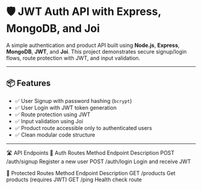 # 🛡️ JWT Auth API with Express, MongoDB, and Joi

A simple authentication and product API built using **Node.js**, **Express**, **MongoDB**, **JWT**, and **Joi**. 
This project demonstrates secure signup/login flows, route protection with JWT, and input validation.

---

## 📦 Features

- ✅ User Signup with password hashing (`bcrypt`)
- ✅ User Login with JWT token generation
- ✅ Route protection using JWT
- ✅ Input validation using Joi
- ✅ Product route accessible only to authenticated users
- ✅ Clean modular code structure

---

🛣️ API Endpoints
👤 Auth Routes
Method	   Endpoint     	  Description
POST	     /auth/signup	    Register a new user
POST	     /auth/login	    Login and receive JWT

🔐 Protected Routes
Method	 Endpoint	    Description
GET	    /products	    Get products (requires JWT)
GET	    /ping	        Health check route


